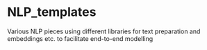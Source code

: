 # NLP_templates
Various NLP pieces using different libraries for text preparation and embeddings etc. to facilitate end-to-end modelling
